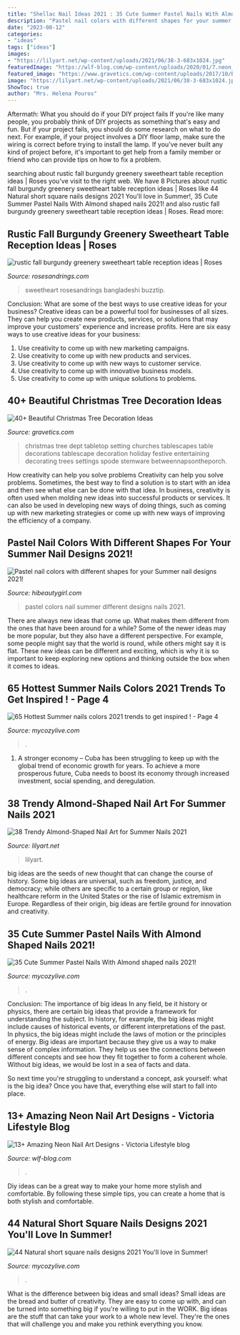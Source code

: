 ```yaml
---
title: "Shellac Nail Ideas 2021 : 35 Cute Summer Pastel Nails With Almond Shaped Nails 2021!"
description: "Pastel nail colors with different shapes for your summer nail designs 2021!"
date: "2023-08-12"
categories:
- "ideas"
tags: ["ideas"]
images:
- "https://lilyart.net/wp-content/uploads/2021/06/38-3-683x1024.jpg"
featuredImage: "https://wlf-blog.com/wp-content/uploads/2020/01/7.neon_-683x1024.png"
featured_image: "https://www.gravetics.com/wp-content/uploads/2017/10/Beautiful-Christmas-Tree-Decorations-Ideas.jpg"
image: "https://lilyart.net/wp-content/uploads/2021/06/38-3-683x1024.jpg"
ShowToc: true
author: "Mrs. Helena Pouros"
---
```



Aftermath: What you should do if your DIY project fails
If you're like many people, you probably think of DIY projects as something that's easy and fun. But if your project fails, you should do some research on what to do next. For example, if your project involves a DIY floor lamp, make sure the wiring is correct before trying to install the lamp. If you've never built any kind of project before, it's important to get help from a family member or friend who can provide tips on how to fix a problem.

	

		
searching about rustic fall burgundy greenery sweetheart table reception ideas | Roses you've visit to the right web. We have 8 Pictures about rustic fall burgundy greenery sweetheart table reception ideas | Roses like 44 Natural short square nails designs 2021 You&#039;ll love in Summer!, 35 Cute Summer Pastel Nails With Almond shaped nails 2021! and also rustic fall burgundy greenery sweetheart table reception ideas | Roses. Read more:
		
    
## Rustic Fall Burgundy Greenery Sweetheart Table Reception Ideas | Roses

<img loading=lazy src="https://www.rosesandrings.com/wp-content/uploads/2018/01/rustic-burgundy-and-greenery-wedding-sweetheart-table-decor.jpg" onerror="this.onerror=null;this.src='https://tse1.mm.bing.net/th?id=OIP.N1cjw_7fPbCc29Whw0lX1AHaKX&amp;pid=15.1';" alt="rustic fall burgundy greenery sweetheart table reception ideas | Roses">

_Source: rosesandrings.com_

>sweetheart rosesandrings bangladeshi buzztip. 

	

Conclusion: What are some of the best ways to use creative ideas for your business?
Creative ideas can be a powerful tool for businesses of all sizes. They can help you create new products, services, or solutions that may improve your customers' experience and increase profits. Here are six easy ways to use creative ideas for your business: 
1. Use creativity to come up with new marketing campaigns.
2. Use creativity to come up with new products and services.
3. Use creativity to come up with new ways to customer service.
4. Use creativity to come up with innovative business models.
5. Use creativity to come up with unique solutions to problems.

    
## 40+ Beautiful Christmas Tree Decoration Ideas

<img loading=lazy src="https://www.gravetics.com/wp-content/uploads/2017/10/Beautiful-Christmas-Tree-Decorations-Ideas.jpg" onerror="this.onerror=null;this.src='https://tse4.mm.bing.net/th?id=OIP.TL9-8xj1smJlJUKvkgiakwHaLL&amp;pid=15.1';" alt="40+ Beautiful Christmas Tree Decoration Ideas">

_Source: gravetics.com_

>christmas tree dept tabletop setting churches tablescapes table decorations tablescape decoration holiday festive entertaining decorating trees settings spode stemware betweennapsontheporch. 

	

How creativity can help you solve problems
Creativity can help you solve problems. Sometimes, the best way to find a solution is to start with an idea and then see what else can be done with that idea. In business, creativity is often used when molding new ideas into successful products or services. It can also be used in developing new ways of doing things, such as coming up with new marketing strategies or come up with new ways of improving the efficiency of a company.

    
## Pastel Nail Colors With Different Shapes For Your Summer Nail Designs 2021!

<img loading=lazy src="https://hibeautygirl.com/wp-content/uploads/2021/04/5.jpg" onerror="this.onerror=null;this.src='https://tse2.mm.bing.net/th?id=OIP.-UbcssahKek69PWvK2IosQHaLH&amp;pid=15.1';" alt="Pastel nail colors with different shapes for your Summer nail designs 2021!">

_Source: hibeautygirl.com_

>pastel colors nail summer different designs nails 2021. 

	

There are always new ideas that come up. What makes them different from the ones that have been around for a while? Some of the newer ideas may be more popular, but they also have a different perspective. For example, some people might say that the world is round, while others might say it is flat. These new ideas can be different and exciting, which is why it is so important to keep exploring new options and thinking outside the box when it comes to ideas.

    
## 65 Hottest Summer Nails Colors 2021 Trends To Get Inspired ! - Page 4

<img loading=lazy src="https://mycozylive.com/wp-content/uploads/2021/05/69.jpg" onerror="this.onerror=null;this.src='https://tse2.mm.bing.net/th?id=OIP.nrVYTQKM5h_qSaH5tmM8uwHaLH&amp;pid=15.1';" alt="65 Hottest Summer nails colors 2021 trends to get inspired ! - Page 4">

_Source: mycozylive.com_

>. 

	

1. A stronger economy – Cuba has been struggling to keep up with the global trend of economic growth for years. To achieve a more prosperous future, Cuba needs to boost its economy through increased investment, social spending, and deregulation.

    
## 38 Trendy Almond-Shaped Nail Art For Summer Nails 2021

<img loading=lazy src="https://lilyart.net/wp-content/uploads/2021/06/38-3-683x1024.jpg" onerror="this.onerror=null;this.src='https://tse1.mm.bing.net/th?id=OIP.esjUg9OyPhI0-JYh7SjrtAHaLG&amp;pid=15.1';" alt="38 Trendy Almond-Shaped Nail Art for Summer Nails 2021">

_Source: lilyart.net_

>lilyart. 

	

big ideas are the seeds of new thought that can change the course of history. Some big ideas are universal, such as freedom, justice, and democracy; while others are specific to a certain group or region, like healthcare reform in the United States or the rise of Islamic extremism in Europe. Regardless of their origin, big ideas are fertile ground for innovation and creativity.

    
## 35 Cute Summer Pastel Nails With Almond Shaped Nails 2021!

<img loading=lazy src="https://mycozylive.com/wp-content/uploads/2021/04/82.jpg" onerror="this.onerror=null;this.src='https://tse1.mm.bing.net/th?id=OIP.B4KhFLh9QteOYM6oEAq8vgHaLH&amp;pid=15.1';" alt="35 Cute Summer Pastel Nails With Almond shaped nails 2021!">

_Source: mycozylive.com_

>. 

	

Conclusion: The importance of big ideas
In any field, be it history or physics, there are certain big ideas that provide a framework for understanding the subject. In history, for example, the big ideas might include causes of historical events, or different interpretations of the past. In physics, the big ideas might include the laws of motion or the principles of energy.
Big ideas are important because they give us a way to make sense of complex information. They help us see the connections between different concepts and see how they fit together to form a coherent whole. Without big ideas, we would be lost in a sea of facts and data.

So next time you're struggling to understand a concept, ask yourself: what is the big idea? Once you have that, everything else will start to fall into place.

    
## 13+ Amazing Neon Nail Art Designs - Viсtoria Lifestyle Blog

<img loading=lazy src="https://wlf-blog.com/wp-content/uploads/2020/01/7.neon_-683x1024.png" onerror="this.onerror=null;this.src='https://tse2.mm.bing.net/th?id=OIP.YgRhdvmJL_wkdIWTSo7A9QHaLG&amp;pid=15.1';" alt="13+ Amazing Neon Nail Art Designs - Viсtoria Lifestyle blog">

_Source: wlf-blog.com_

>. 

	

Diy ideas can be a great way to make your home more stylish and comfortable. By following these simple tips, you can create a home that is both stylish and comfortable.

    
## 44 Natural Short Square Nails Designs 2021 You&#039;ll Love In Summer!

<img loading=lazy src="https://mycozylive.com/wp-content/uploads/2021/04/40-3-768x1152.jpg" onerror="this.onerror=null;this.src='https://tse4.mm.bing.net/th?id=OIP.ayePFsQ_0vlgqA9h9k5eJAHaLH&amp;pid=15.1';" alt="44 Natural short square nails designs 2021 You&#039;ll love in Summer!">

_Source: mycozylive.com_

>. 

	

What is the difference between big ideas and small ideas?
Small ideas are the bread and butter of creativity. They are easy to come up with, and can be turned into something big if you're willing to put in the WORK. Big ideas are the stuff that can take your work to a whole new level. They're the ones that will challenge you and make you rethink everything you know.

